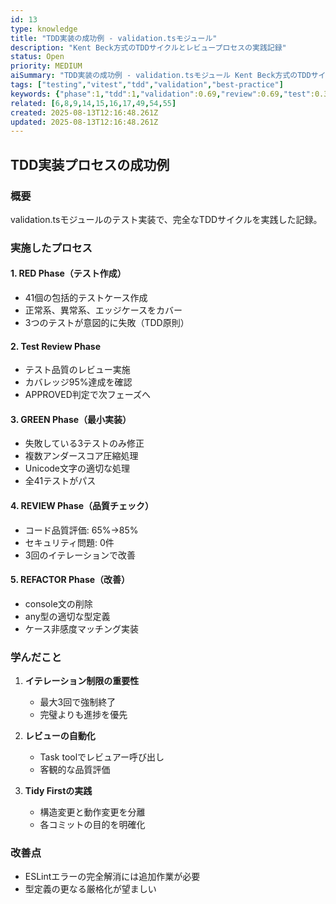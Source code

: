 ```yaml
---
id: 13
type: knowledge
title: "TDD実装の成功例 - validation.tsモジュール"
description: "Kent Beck方式のTDDサイクルとレビュープロセスの実践記録"
status: Open
priority: MEDIUM
aiSummary: "TDD実装の成功例 - validation.tsモジュール Kent Beck方式のTDDサイクルとレビュープロセスの実践記録 ## TDD実装プロセスの成功例\n\n### 概要\nvalidation.tsモジュールのテスト実装で、完全なTDDサイクルを実践した記録。\n\n### 実施したプロセス\n\n#### 1. RED Phase（テスト作成）\n- 41個の包括的テストケース作成\n- 正常系、異"
tags: ["testing","vitest","tdd","validation","best-practice"]
keywords: {"phase":1,"tdd":1,"validation":0.69,"review":0.69,"test":0.34}
related: [6,8,9,14,15,16,17,49,54,55]
created: 2025-08-13T12:16:48.261Z
updated: 2025-08-13T12:16:48.261Z
---
```


## TDD実装プロセスの成功例

### 概要
validation.tsモジュールのテスト実装で、完全なTDDサイクルを実践した記録。

### 実施したプロセス

#### 1. RED Phase（テスト作成）
- 41個の包括的テストケース作成
- 正常系、異常系、エッジケースをカバー
- 3つのテストが意図的に失敗（TDD原則）

#### 2. Test Review Phase
- テスト品質のレビュー実施
- カバレッジ95%達成を確認
- APPROVED判定で次フェーズへ

#### 3. GREEN Phase（最小実装）
- 失敗している3テストのみ修正
- 複数アンダースコア圧縮処理
- Unicode文字の適切な処理
- 全41テストがパス

#### 4. REVIEW Phase（品質チェック）
- コード品質評価: 65%→85%
- セキュリティ問題: 0件
- 3回のイテレーションで改善

#### 5. REFACTOR Phase（改善）
- console文の削除
- any型の適切な型定義
- ケース非感度マッチング実装

### 学んだこと

1. **イテレーション制限の重要性**
   - 最大3回で強制終了
   - 完璧よりも進捗を優先

2. **レビューの自動化**
   - Task toolでレビュアー呼び出し
   - 客観的な品質評価

3. **Tidy Firstの実践**
   - 構造変更と動作変更を分離
   - 各コミットの目的を明確化

### 改善点
- ESLintエラーの完全解消には追加作業が必要
- 型定義の更なる厳格化が望ましい